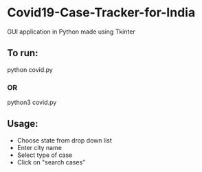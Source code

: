 # Covid19-Case-Tracker-for-India
GUI application in Python made using Tkinter

## To run:
  python covid.py
  
  ### OR
  
  python3 covid.py
  
## Usage:

  - Choose state from drop down list
  - Enter city name
  - Select type of case
  - Click on "search cases"
